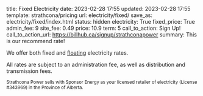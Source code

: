 title: Fixed Electricity
date: 2023-02-28 17:55
updated: 2023-02-28 17:55
template: strathcona/pricing
url: electricity/fixed/
save_as: electricity/fixed/index.html
status: hidden
electricity: True
fixed_price: True
admin_fee: 9
site_fee: 0.49
price: 10.9
term: 5
call_to_action: Sign Up!
call_to_action_url: https://billhub.ca/signup/strathconapower
summary: This is our recommend rate!

We offer both fixed and [floating]({filename}floating-electricity.md)
electricity rates.

All rates are subject to an administration fee, as well as distribution and
transmission fees.

<small markdown=1>
  Strathcona Power sells with Sponsor Energy as your licensed
  retailer of electricity (License #343969)
  in the Province of Alberta.
</small>
